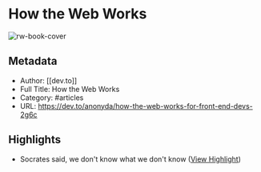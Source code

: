 # How the Web Works

![rw-book-cover](https://readwise-assets.s3.amazonaws.com/static/images/article2.74d541386bbf.png)

## Metadata
- Author: [[dev.to]]
- Full Title: How the Web Works
- Category: #articles
- URL: https://dev.to/anonyda/how-the-web-works-for-front-end-devs-2g6c

## Highlights
- Socrates said, we don't know what we don't know ([View Highlight](https://instapaper.com/read/1354419745/14361743))
